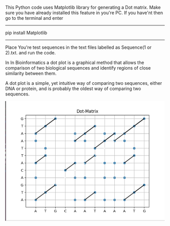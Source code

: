 This Python code uses Matplotlib library for generating a Dot matrix. Make sure you have already installed this feature in you're PC. If you have'nt then go to the terminal and enter
***
pip install Matplotlib
***

Place You're test sequences in the text files labelled as Sequence(1 or 2).txt. and run the code.

In In Bioinformatics a dot plot is a graphical method that allows the comparison of two 
biological sequences and identify regions of close similarity between them.

A dot plot is a simple, yet intuitive way of comparing two sequences, either DNA or 
protein, and is probably the oldest way of comparing two sequences.

![Screenshot](Matrix.png)

